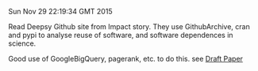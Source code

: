 
Sun Nov 29 22:19:34 GMT 2015

Read Deepsy Github site from Impact story. They use GithubArchive, cran and pypi to analyse reuse of software, and software dependences in science. 

Good use of GoogleBigQuery, pagerank, etc. to do this. see [Draft Paper](https://github.com/Impactstory/depsy-research/blob/master/introducing_depsy.Rmd)


